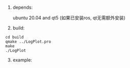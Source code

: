 1. depends:

    ubuntu 20.04 and qt5 (如果已安装ros, qt无需额外安装)

2. build:
```
cd build
qmake ../LogPlot.pro
make
./LogPlot
```
3. example:
